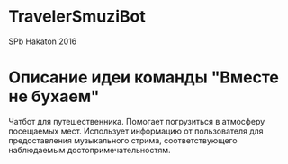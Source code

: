 # TravelerSmuziBot
SPb Hakaton 2016

# Описание идеи команды "Вместе не бухаем"
Чатбот для путешественника. Помогает погрузиться в атмосферу посещаемых мест. Использует информацию от пользователя для предоставления музыкального стрима, соответствующего наблюдаемым достопримечательностям.